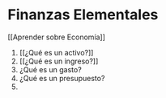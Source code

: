 # Finanzas Elementales

[[Aprender sobre Economía]]

1. [[¿Qué es un activo?]]
2. [[¿Qué es un ingreso?]]
3. ¿Qué es un gasto?
4. ¿Qué es un presupuesto?
5. 
